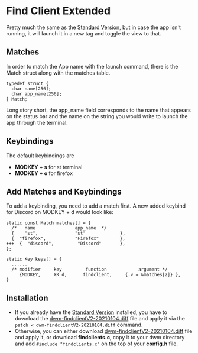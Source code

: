 # Find Client Extended
Pretty much the same as the [Standard Version](), but in case the app isn't running, it will launch it in a new tag and toggle
the view to that.

## Matches
In order to match the App name with the launch command, there is the Match struct along with the matches table.
```
typedef struct {
  char name[256];
  char app_name[256];
} Match;
```
Long story short, the app_name field corresponds to the name that appears on the status bar and the name
on the string you would write to launch the app through the terminal.

## Keybindings
The default keybindings are
* **MODKEY + s** for st terminal
* **MODKEY + o** for firefox

## Add Matches and Keybindings
To add a keybinding, you need to add a match first.
A new added keybind for Discord on MODKEY + d would look like:
```
static const Match matches[] = {
  /*   name               app_name  */
  {    "st",              "st"             },
  {  "firefox",           "Firefox"        },
+++  {  "discord",         "Discord"       },
};
```
```
static Key keys[] = {
  ......
  /* modifier     key         function            argument */
     {MODKEY,     XK_d,      findclient,     {.v = &matches[2]} },
}
```

## Installation
* If you already have the [Standard Version]() installed, you have to download the 
[dwm-findclientV2-20210104.diff]() file and apply it via  the `patch < dwm-findclientV2-20210104.diff`
command.
* Otherwise, you can either download [dwm-findclientV2-20210104.diff]() file and apply it, or
download **findclients.c**, copy it to your dwm directory and add `#include "findclients.c"` on the top
of your **config.h** file.
